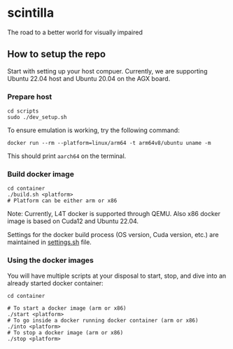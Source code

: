 # scintilla
The road to a better world for visually impaired

## How to setup the repo
Start with setting up your host compuer. Currently, we are supporting Ubuntu 22.04 host and Ubuntu 20.04 on the AGX board.

### Prepare host
```
cd scripts
sudo ./dev_setup.sh
```

To ensure emulation is working, try the following command:
```
docker run --rm --platform=linux/arm64 -t arm64v8/ubuntu uname -m
```

This should print `aarch64` on the terminal.

### Build docker image

```
cd container
./build.sh <platform>
# Platform can be either arm or x86
```

Note: Currently, L4T docker is supported through QEMU. Also x86 docker image is based on Cuda12 and Ubuntu 22.04.

Settings for the docker build process (OS version, Cuda version, etc.) are maintained in [settings.sh](container/settings.sh) file.

### Using the docker images
You will have multiple scripts at your disposal to start, stop, and dive into an already started docker container:

```
cd container

# To start a docker image (arm or x86)
./start <platform>
# To go inside a docker running docker container (arm or x86)
./into <platform>
# To stop a docker image (arm or x86)
./stop <platform>
```

